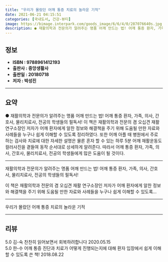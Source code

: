 ```yaml
---
title: "우리가 몰랐던 어깨 통증 치료의 놀라운 기적"
date: 2021-06-21 04:15:51
categories: [국내도서, 건강-뷰티]
image: https://bimage.interpark.com/goods_image/6/6/4/0/287076640s.jpg
description: ● 재활의학과 전문의가 알려주는 명품 어깨 만드는 법! 어깨 통증 환자, 가족, 의사, 간호사, 물리치료사, 전공의 학생들의 필독서! 이 책은 재활의학과 전문의 겸 오십견 재활 연구소장인 저자가 어깨 환자에게 알찬 정보와 해결책을 주기 위해 도움될 만한 자료와 사례들을 누구나 쉽게 이
---
```


## **정보**

- **ISBN : 9788961412193**
- **출판사 : 중앙생활사**
- **출판일 : 20180718**
- **저자 : 박성진**

------



## **요약**

● 재활의학과 전문의가 알려주는 명품 어깨 만드는 법! 어깨 통증 환자, 가족, 의사, 간호사, 물리치료사, 전공의 학생들의 필독서!  이 책은 재활의학과 전문의 겸 오십견 재활 연구소장인 저자가 어깨 환자에게 알찬 정보와 해결책을 주기 위해 도움될 만한 자료와 사례들을 누구나 쉽게 이해할 수 있도록 정리하였다. 또한 어깨 아플 때 병원에서 주로 하는 검사와 치료에 대한 자세한 설명은 물론 혼자 할 수 있는 하루 5분 어깨 재활운동도 컬러사진을 곁들여 동작 순서대로 상세하게 알려준다. 따라서 어깨 통증 환자, 가족, 의사, 간호사, 물리치료사, 전공의 학생들에게 많은 도움이 될 것이다.

------

 재활의학과 전문의가 알려주는 명품 어깨 만드는 법!
 어깨 통증 환자, 가족, 의사, 간호사, 물리치료사, 전공의 학생들의 필독서!  

이 책은 재활의학과 전문의 겸 오십견 재활 연구소장인 저자가 어깨 환자에게 알찬 정보와 해결책을 주기 위해 도움될 만한 자료와 사례들을 누구나 쉽게 이해할 수 있도록... 

------


우리가 몰랐던 어깨 통증 치료의 놀라운 기적 

------


## **리뷰** 

5.0 김-숙 찬찬히 읽어보면서 회복하려합니다 2020.05.15 <br/>5.0 한-수 어깨 통증 진단과 치료가 어떻게 진행되는지에 대해 환자 입장에서 쉽게 이해할 수 있도록 쓴 책! 2018.08.22 <br/>